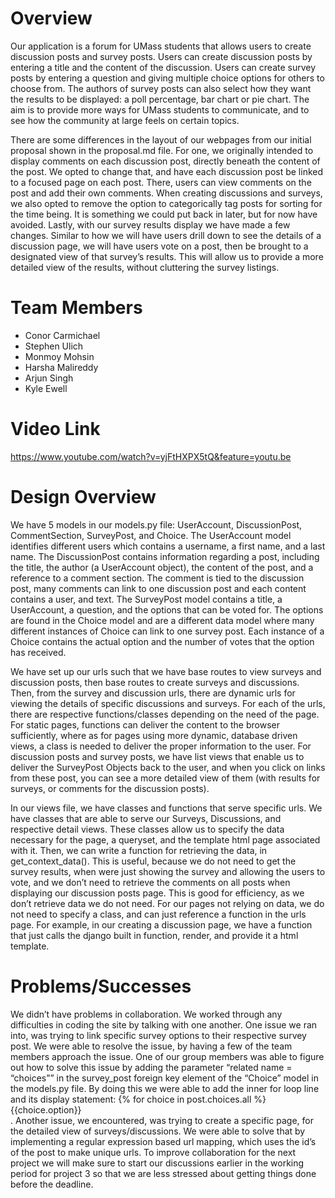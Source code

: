 # Overview
Our application is a forum for UMass students that allows users to create discussion posts and survey posts. Users can create discussion posts by entering a title and the content of the discussion. Users can create survey posts by entering a question and giving multiple choice options for others to choose from. The authors of survey posts can also select how they want the results to be displayed: a poll percentage, bar chart or pie chart. The aim is to provide more ways for UMass students to communicate, and to see how the community at large feels on certain topics. 

There are some differences in the layout of our webpages from our initial proposal shown in the proposal.md file. For one, we originally intended to display comments on each discussion post, directly beneath the content of the post. We opted to change that, and have each discussion post be linked to a focused page on each post. There, users can view comments on the post and add their own comments. When creating discussions and surveys, we also opted to remove the option to categorically tag posts for sorting for the time being. It is something we could put back in later, but for now have avoided. Lastly, with our survey results display we have made a few changes. Similar to how we will have users drill down to see the details of a discussion page, we will have users vote on a post, then be brought to a designated view of that survey’s results. This will allow us to provide a more detailed view of the results, without cluttering the survey listings.

 
# Team Members

* Conor Carmichael
* Stephen Ulich
* Monmoy Mohsin
* Harsha Malireddy
* Arjun Singh
* Kyle Ewell

# Video Link
https://www.youtube.com/watch?v=yjFtHXPX5tQ&feature=youtu.be 
 
# Design Overview

We have 5 models in our models.py file: UserAccount, DiscussionPost, CommentSection, SurveyPost, and Choice. 
The UserAccount model identifies different users which contains a username, a first name, and a last name. The DiscussionPost contains information regarding a post, including the title, the author (a UserAccount object), the content of the post, and a reference to a comment section. The comment is tied to the discussion post, many comments can link to one discussion post and each content contains a user, and text.
The SurveyPost model contains a title, a UserAccount, a question, and the options that can be voted for. The options are found in the Choice model and are a different data model where many different instances of Choice can link to one survey post. Each instance of a Choice contains the actual option and the number of votes that the option has received. 
 
We have set up our urls such that we have base routes to view surveys and discussion posts, then base routes to create surveys and discussions. Then, from the survey and discussion urls, there are dynamic urls for viewing the details of specific discussions and surveys. For each of the urls, there are respective functions/classes depending on the need of the page. For static pages, functions can deliver the content to the browser sufficiently, where as for pages using more dynamic, database driven views, a class is needed to deliver the proper information to the user. For discussion posts and survey posts, we have list views that enable us to deliver the SurveyPost Objects back to the user, and when you click on links from these post, you can see a more detailed view of them (with results for surveys, or comments for the discussion posts).

In our views file, we have classes and functions that serve specific urls. We have classes that are able to serve our Surveys, Discussions, and respective detail views. These classes allow us to specify the data necessary for the page, a queryset, and the template html page associated with it. Then, we can write a function for retrieving the data, in get_context_data(). This is useful, because we do not need to get the survey results, when were just showing the survey and allowing the users to vote, and we don’t need to retrieve the comments on all posts when displaying our discussion posts page. This is good for efficiency, as we don’t retrieve data we do not need. For our pages not relying on data, we do not need to specify a class, and can just reference a function in the urls page. For example, in our creating a discussion page, we have a function that just calls the django built in function, render, and provide it a html template.

# Problems/Successes

We didn’t have problems in collaboration. We worked through any difficulties in coding the site by talking with one another. One issue we ran into, was trying to link specific survey options to their respective survey post. We were able to resolve the issue, by having a few of the team members approach the issue. One of our group members was able to figure out how to solve this issue by adding the parameter “related name = “choices”” in the survey_post foreign key element of the “Choice” model in the models.py file. By doing this we were able to add the inner for loop line and its display statement: {% for choice in  post.choices.all %} {{choice.option}}<br>. Another issue, we encountered, was trying to create a specific page, for the detailed view of surveys/discussions. We were able to solve that by implementing a regular expression based url mapping, which uses the id’s of the post to make unique urls. To improve collaboration for the next project we will make sure to start our discussions earlier in the working period for project 3 so that we are less stressed about getting things done before the deadline. 


